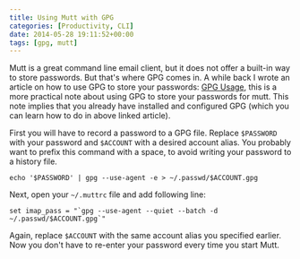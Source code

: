 ```yaml
---
title: Using Mutt with GPG
categories: [Productivity, CLI]
date: 2014-05-28 19:11:52+00:00
tags: [gpg, mutt]
---
```


Mutt is a great command line email client, but it does not offer a built-in way
to store passwords. But that's where GPG comes in. A while back I wrote an
article on how to use GPG to store your passwords: [GPG Usage][1], this is a more
practical note about using GPG to store your passwords for mutt. This note
implies that you already have installed and configured GPG (which you can learn
how to do in above linked article).

First you will have to record a password to a GPG file. Replace `$PASSWORD`
with your password and `$ACCOUNT` with a desired account alias. You probably
want to prefix this command with a space, to avoid writing your password to a
history file.

    echo '$PASSWORD' | gpg --use-agent -e > ~/.passwd/$ACCOUNT.gpg

Next, open your `~/.muttrc` file and add following line:

    set imap_pass = "`gpg --use-agent --quiet --batch -d ~/.passwd/$ACCOUNT.gpg`"

Again, replace `$ACCOUNT` with the same account alias you specified earlier.
Now you don't have to re-enter your password every time you start Mutt.

[1]: http://www.rosipov.com/blog/gpg-usage/
